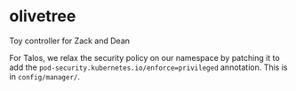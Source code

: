# olivetree
Toy controller for Zack and Dean


For Talos, we relax the security policy on our namespace by patching it to add the `pod-security.kubernetes.io/enforce=privileged` annotation.  This is in `config/manager/`.

